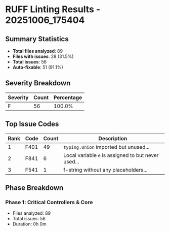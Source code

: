 # RUFF Linting Results - 20251006_175404

## Summary Statistics

- **Total files analyzed**: 89
- **Files with issues**: 28 (31.5%)
- **Total issues**: 56
- **Auto-fixable**: 51 (91.1%)

## Severity Breakdown

| Severity | Count | Percentage |
|----------|-------|------------|
| F | 56 | 100.0% |

## Top Issue Codes

| Rank | Code | Count | Description |
|------|------|-------|-------------|
| 1 | F401 | 49 | `typing.Union` imported but unused... |
| 2 | F841 | 6 | Local variable `e` is assigned to but never used... |
| 3 | F541 | 1 | f-string without any placeholders... |

## Phase Breakdown

### Phase 1: Critical Controllers & Core

- Files analyzed: 89
- Total issues: 56
- Duration: 0h 0m

